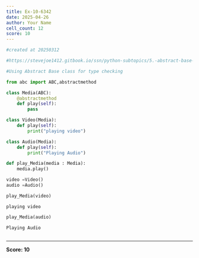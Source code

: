 ```yaml
---
title: Ex-10-6342
date: 2025-04-26
author: Your Name
cell_count: 12
score: 10
---
```


```python
#created at 20250312
```


```python
#https://stevejoe1412.gitbook.io/ssn/python-subtopics/5.-abstract-base-classes-abcs
```


```python
#Using Abstract Base class for type checking
```


```python
from abc import ABC,abstractmethod
```


```python
class Media(ABC):
    @abstractmethod
    def play(self):
        pass 
```


```python
class Video(Media):
    def play(self):
        print("playing video")
```


```python
class Audio(Media):
    def play(self):
        print("Playing Audio")
```


```python
def play_Media(media : Media):
    media.play()
```


```python
video =Video()
audio =Audio()
```


```python
play_Media(video)
```

    playing video



```python
play_Media(audio)
```

    Playing Audio



```python

```


---
**Score: 10**